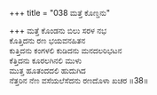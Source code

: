 +++
title = "038 ಮತ್ತೆ ಕೊಣ್ಡನು"

+++
ಮತ್ತೆ ಕೊಂಡನು ಬಿಲು ಸರಳ ನಭ  
ಕೊತ್ತಿದನು ರಣ ಭಯವನಹಿತನ  
ಕುತ್ತಿದನು ಕಂಗಳಲಿ ಕುಡಿದನು ಮನದಲರಿಭಟನ   
ಕೆತ್ತಿದನು ಕೂರಲಗಿನಲಿ ಮುಳು  
ಮುತ್ತ ಹೂತಂದದಲಿ ಹುದುಗಿದ  
ನೆತ್ತರಿನ ನೆಣ ವಸೆಯಲೆಸೆದನು ರಣದೊಳಾ ಖಚರ     ॥38॥